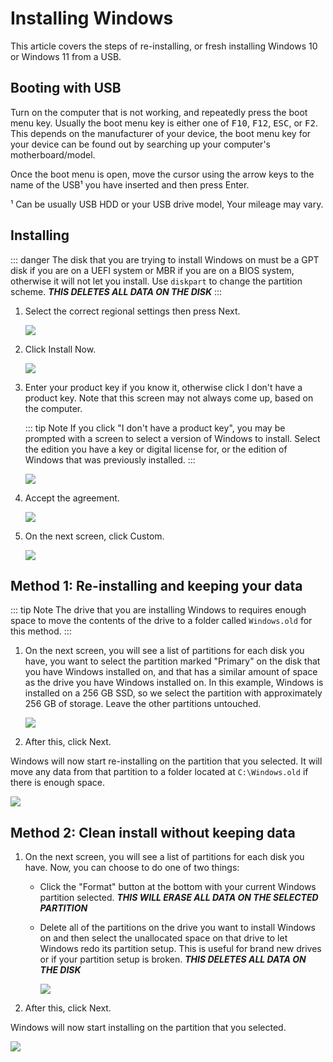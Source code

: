 # Installing Windows

This article covers the steps of re-installing, or fresh installing Windows 10 or Windows 11 from a USB.

## Booting with USB

Turn on the computer that is not working, and repeatedly press the boot menu key. Usually the boot menu key is either one of <kbd>F10</kbd>, <kbd>F12</kbd>, <kbd>ESC</kbd>, or <kbd>F2</kbd>. This depends on the manufacturer of your device, the boot menu key for your device can be found out by searching up your computer's motherboard/model.

Once the boot menu is open, move the cursor using the arrow keys to the name of the USB¹ you have inserted and then press Enter.

¹ Can be usually USB HDD or your USB drive model, Your mileage may vary.

## Installing

::: danger
The disk that you are trying to install Windows on must be a GPT disk if you are on a UEFI system or MBR if you are on a BIOS system, otherwise it will not let you install. Use `diskpart` to change the partition scheme. ***THIS DELETES ALL DATA ON THE DISK***
:::

1. Select the correct regional settings then press Next.

   ![](./img/installing-windows/chooselanguage.png)

2. Click Install Now.

   ![](./img/installing-windows/installnow.png)

3. Enter your product key if you know it, otherwise click I don't have a product key. Note that this screen may not always come up, based on the computer.

   ::: tip Note
   If you click "I don't have a product key", you may be prompted with a screen to select a version of Windows to install. Select the edition you have a key or digital license for, or the edition of Windows that was previously installed.
   :::

   ![](./img/installing-windows/productkey.png)

4. Accept the agreement.

   ![](./img/installing-windows/licenseterms.png)

5. On the next screen, click Custom.

   ![](./img/installing-windows/upgradecustom.png)

## Method 1: Re-installing and keeping your data

::: tip Note
The drive that you are installing Windows to requires enough space to move the contents of the drive to a folder called `Windows.old` for this method.
:::

1. On the next screen, you will see a list of partitions for each disk you have, you want to select the partition marked "Primary" on the disk that you have Windows installed on, and that has a similar amount of space as the drive you have Windows installed on. In this example, Windows is installed on a 256 GB SSD, so we select the partition with approximately 256 GB of storage. Leave the other partitions untouched.

   ![](./img/installing-windows/custompartitionmanager.png)

2. After this, click Next.

Windows will now start re-installing on the partition that you selected. It will move any data from that partition to a folder located at `C:\Windows.old` if there is enough space.

![](./img/installing-windows/installing.png)

## Method 2: Clean install without keeping data

1. On the next screen, you will see a list of partitions for each disk you have. Now, you can choose to do one of two things:

   - Click the "Format" button at the bottom with your current Windows partition selected. ***THIS WILL ERASE ALL DATA ON THE SELECTED PARTITION***

   - Delete all of the partitions on the drive you want to install Windows on and then select the unallocated space on that drive to let Windows redo its partition setup. This is useful for brand new drives or if your partition setup is broken. ***THIS DELETES ALL DATA ON THE DISK***

     ![](./img/installing-windows/emptycustompartitionmanager.png)

2. After this, click Next.

Windows will now start installing on the partition that you selected.

![](./img/installing-windows/installing.png)
